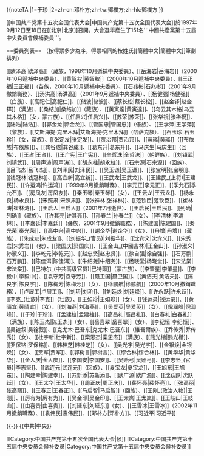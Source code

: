 {{noteTA
|1=于珍
|2=zh-cn:邓朴方;zh-tw:鄧樸方;zh-hk:鄧樸方
}}

[[中国共产党第十五次全国代表大会|中国共产党第十五次全国代表大会]]於1997年9月12日至18日在[[北京|北京]]召開。大會選舉產生了151名'''中國共產黨第十五屆中央委員會候補委員'''。

==委員列表==
（按得票多少為序，得票相同的按姓氏[[簡體中文|簡體中文]]筆劃排列）

[[欧泽高|欧泽高]]（藏族，1998年10月遞補中央委員）、[[岳海岩|岳海岩]]（2000年10月遞補中央委員）、[[黄智权|黄智权]]（2000年10月遞補中央委員）、[[王正福|王正福]]（苗族，2000年10月遞補中央委員）、[[石兆彬|石兆彬]]（2001年9月撤銷職務）、[[汤洪高|汤洪高]]（2001年9月遞補中央委員）、[[杨健强|杨健强]]（白族）、[[高祀仁|高祀仁]]、[[储波|储波]]、[[蔡长松|蔡长松]]、[[赵金铎|赵金铎]]（满族）、[[桑结加|桑结加]]（藏族）、[[黄寅逵|黄寅逵]]、[[乌云其木格|乌云其木格]]（女，蒙古族）、[[任启兴|任启兴]]、[[苏荣|苏荣]]、[[张华祝|张华祝]]、[[陆浩|陆浩]]、[[郭金龙|郭金龙]]、[[管国忠|管国忠]]（傣族）、[[王学萍|王学萍]]（黎族）、[[艾斯海提·克里木拜|艾斯海提·克里木拜]]（哈萨克族）、[[石玉珍|石玉珍]]（女，苗族）、[[张定发|张定发]]、[[贾治邦|贾治邦]]、[[黄瑤|黄瑤]]（[[布依族|布依族]]）、[[龚谷成|龚谷成]]、[[葛东升|葛东升]]、[[马庆生|马庆生]]（回族）、[[王占|王占]]、[[王广宪|王广宪]]、[[全哲洙|全哲洙]]（朝鲜族）、[[刘镇武|刘镇武]]、[[周声涛|周声涛]]、[[胡永柱|胡永柱]]、[[石宗源|石宗源]]（回族）、[[吕飞杰|吕飞杰]]、[[刘泽民|刘泽民]]、[[吴玉谦|吴玉谦]]、[[张宝明|张宝明]]、[[钱冠林|钱冠林]]、[[高宜新|高宜新]]、[[王武龙|王武龙]]、[[王建民_(上将)|王建民]]、[[许运鸿|许运鸿]]（1999年9月撤銷職務）、[[李元正|李元正]]、[[季允石|季允石]]、[[房凤友|房凤友]]、[[秦玉琴|秦玉琴]]（女）、[[王云龙|王云龙]]、[[杨永良|杨永良]]、[[宋照肃|宋照肃]]、[[张祥林|张祥林]]、[[范钦臣|范钦臣]]、[[崔林涛|崔林涛]]、[[王启人|王启人]]（2001年7月逝世）、[[王启民|王启民]]、[[列确|列确]]（藏族）、[[许其亮|许其亮]]、[[孙春兰|孙春兰]]（女）、[[李清林|李清林]]、[[李嘉廷|李嘉廷]]（彝族，2001年9月撤銷職務）、[[陈建国|陈建国]]、[[秦光荣|秦光荣]]、[[高中兴|高中兴]]、[[谢企华|谢企华]]（女）、[[丹增|丹增]]（藏族）、[[朱成友|朱成友]]、[[刘振华_(官员)|刘振华]]、[[沈宾义|沈宾义]]、[[宋秀岩|宋秀岩]]（女）、[[梁国庆|梁国庆]]、[[王金山_(中國吉林)|王金山]]、[[孙淑义|孙淑义]]、[[李乾元|李乾元]]、[[赵忠贤|赵忠贤]]、[[徐自强|徐自强]]、[[石万鹏|石万鹏]]、[[陈佳洱|陈佳洱]]、[[牛绍尧|牛绍尧]]、[[杨晓堂|杨晓堂]]、[[宋法棠|宋法棠]]、[[巴特尔_(中共高级官员)|巴特爾]]（蒙古族）、[[李肇星|李肇星]]、[[李毅中|李毅中]]、[[袁守芳|袁守芳]]、[[聂卫国|聂卫国]]、[[黄洁夫|黄洁夫]]、[[陈良宇|陈良宇]]、[[陈梅芳|陈梅芳]]（女）、[[徐鹏航|徐鹏航]]（2000年10月撤銷職務）、[[卢展工|卢展工]]、[[刘玠|刘玠]]、[[刘廷焕|刘廷焕]]、[[许永跃|许永跃]]、[[李克_(壮族)|李克]]（壮族）、[[王如珍|王如珍]]（女）、[[钱运录|钱运录]]、[[黄晴宜|黄晴宜]]（女）、[[刘海燕|刘海燕]]、[[吴爱英|吴爱英]]（女）、[[倪润峰|倪润峰]]、[[于珍|于珍]]、[[孟建柱|孟建柱]]、[[高昌礼|高昌礼]]、[[白春礼|白春礼]]（满族）、[[陈玉杰|陈玉杰]]（女）、[[岳喜翠|岳喜翠]]（女）、[[李纪恒|李纪恒]]、[[吴铨叙|吴铨叙]]、[[克尤木·巴吾东|克尤木·巴吾东]]（維吾爾族）、[[乔传秀|乔传秀]]（女）、[[杜宇新|杜宇新]]、[[栾恩杰|栾恩杰]]（满族）、[[熊光楷|熊光楷]]、[[罗保铭|罗保铭]]、[[韩桂芝|韩桂芝]]（女）、[[吴光宇|吴光宇]]、[[金银焕|金银焕]]（女）、[[贾军|贾军]]、[[郭树言|郭树言]]、[[缪合林|缪合林]]、[[黄华华|黄华华]]、[[金人庆|金人庆]]、[[李国安|李国安]]、[[吴贻弓|吴贻弓]]、[[李志坚_(官员)|李志坚]]、[[武连元|武连元]]（回族）、[[夏宝龙|夏宝龙]]、[[王旭东|王旭东]]、[[陶建幸|陶建幸]]、[[苏新添|苏新添]]、[[欧广源|欧广源]]、[[沈跃跃|沈跃跃]]（女）、[[王太华|王太华]]、[[周正庆|周正庆]]、[[裴怀亮|裴怀亮]]、[[张高丽|张高丽]]、[[王春正|王春正]]、[[马启智|马启智]]（回族）、[[王刚_(政治人物)|王刚]]、[[厉有为|厉有为]]、[[吴金印|吴金印]]、[[王太岚|王太岚]]、[[王岐山|王岐山]]、[[由喜贵|由喜贵]]、[[刘延东|刘延东]]（女）、[[王雪冰|王雪冰]]（2002年11月撤銷職務）、[[袁伟民|袁伟民]]、[[邓朴方|邓朴方]]、[[习近平|习近平]]

{{-}}
{{中共|中央}}

[[Category:中国共产党第十五次全国代表大会|候]]
[[Category:中国共产党第十五届中央委员会候补委员|Category:中国共产党第十五届中央委员会候补委员]]